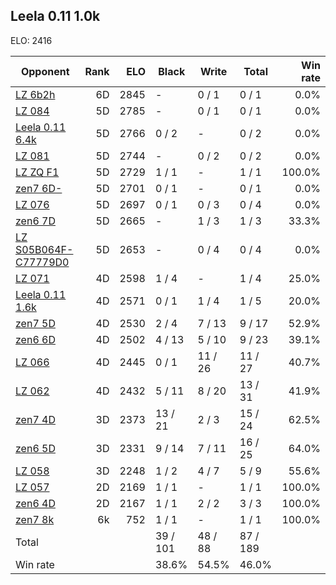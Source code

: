 ## Leela 0.11 1.0k ##

ELO: 2416

Opponent | Rank | ELO | Black | Write | Total | Win rate
---------|-----:|----:|-------|-------|-------|-------:
[LZ 6b2h](LZ%206b2h.md) | 6D | 2845 | - | 0 / 1 | 0 / 1 | 0.0%
[LZ 084](LZ%20084.md) | 5D | 2785 | - | 0 / 1 | 0 / 1 | 0.0%
[Leela 0.11 6.4k](Leela%200.11%206.4k.md) | 5D | 2766 | 0 / 2 | - | 0 / 2 | 0.0%
[LZ 081](LZ%20081.md) | 5D | 2744 | - | 0 / 2 | 0 / 2 | 0.0%
[LZ ZQ F1](LZ%20ZQ%20F1.md) | 5D | 2729 | 1 / 1 | - | 1 / 1 | 100.0%
[zen7 6D-](zen7%206D-.md) | 5D | 2701 | 0 / 1 | - | 0 / 1 | 0.0%
[LZ 076](LZ%20076.md) | 5D | 2697 | 0 / 1 | 0 / 3 | 0 / 4 | 0.0%
[zen6 7D](zen6%207D.md) | 5D | 2665 | - | 1 / 3 | 1 / 3 | 33.3%
[LZ S05B064F-C77779D0](LZ%20S05B064F-C77779D0.md) | 5D | 2653 | - | 0 / 4 | 0 / 4 | 0.0%
[LZ 071](LZ%20071.md) | 4D | 2598 | 1 / 4 | - | 1 / 4 | 25.0%
[Leela 0.11 1.6k](Leela%200.11%201.6k.md) | 4D | 2571 | 0 / 1 | 1 / 4 | 1 / 5 | 20.0%
[zen7 5D](zen7%205D.md) | 4D | 2530 | 2 / 4 | 7 / 13 | 9 / 17 | 52.9%
[zen6 6D](zen6%206D.md) | 4D | 2502 | 4 / 13 | 5 / 10 | 9 / 23 | 39.1%
[LZ 066](LZ%20066.md) | 4D | 2445 | 0 / 1 | 11 / 26 | 11 / 27 | 40.7%
[LZ 062](LZ%20062.md) | 4D | 2432 | 5 / 11 | 8 / 20 | 13 / 31 | 41.9%
[zen7 4D](zen7%204D.md) | 3D | 2373 | 13 / 21 | 2 / 3 | 15 / 24 | 62.5%
[zen6 5D](zen6%205D.md) | 3D | 2331 | 9 / 14 | 7 / 11 | 16 / 25 | 64.0%
[LZ 058](LZ%20058.md) | 3D | 2248 | 1 / 2 | 4 / 7 | 5 / 9 | 55.6%
[LZ 057](LZ%20057.md) | 2D | 2169 | 1 / 1 | - | 1 / 1 | 100.0%
[zen6 4D](zen6%204D.md) | 2D | 2167 | 1 / 1 | 2 / 2 | 3 / 3 | 100.0%
[zen7 8k](zen7%208k.md) | 6k | 752 | 1 / 1 | - | 1 / 1 | 100.0%
Total | | | 39 / 101 | 48 / 88 | 87 / 189 | 
Win rate| | | 38.6% | 54.5% | 46.0% | 

